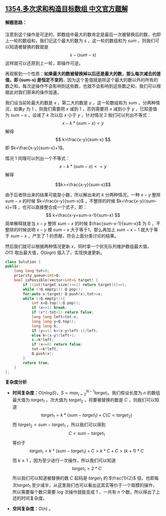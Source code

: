 ## [1354.多次求和构造目标数组 中文官方题解](https://leetcode.cn/problems/construct-target-array-with-multiple-sums/solutions/100000/duo-ci-qiu-he-gou-zao-mu-biao-shu-zu-by-leetcode-s)

#### 解题思路：

注意到这个操作是可逆的，即数组中最大的数肯定是最后一次被替换后的数，也即上一轮的数组和，我们记这个最大的数为 $s$ ，这一轮的数组和为 $sum$ ，则我们可以知道被替换的数就是
$$
s-(sum-s)
$$
这样就可以还原到上一轮，即操作可逆。

再观察到一个性质：**如果最大的数被替换掉以后还是最大的数，那么每次减去的差值，即 (sum-s) 是恒定不变的**，因为这个差值就是除这个最大的数以外的所有的数之和，每次逆操作不会影响到这些数，也就不会影响到这些数之和，我们可以根据此对我们原来的操作加速。

我们设当前轮最大的数是 $x$ ，第二大的数是 $y$ ，这一轮数组和为 $sum$ ，分两种情况，如果$y$ 为 $1$ ，则我们需要把 $x$ 减到 $1$ ，否则需要将 $x$ 减到小于 $y$ ，已知差值为 $sum-x$ ，设减了 $k$ 次以后 $x$ 小于 $y$ ，针对情况 $2$ 我们可以列出不等式：
$$
x-k*(sum-x)<y
$$
解得
$$
k>\frac{x-y}{sum-x}
$$
即 $k=\frac{x-y}{sum-x}+1$。

情况 $1$ 同理可以列出一个不等式：
$$
x-k*(sum-x)<=y
$$
解得

$$k>=\frac{x-y}{sum-x}$$

由于后者除出来的结果可能是小数，所以解出来的 $k$ 分两种情况，一种 $x-y$ 整除 $sum-x$ 的时候 $k=\frac{x-y}{sum-x}$ ，不整除的时候 $k=\frac{x-y}{sum-x}+1$ ，也可以直接整合成一个式子，即：
$$
k=\frac{x-y+sum-x-1}{sum-x}
$$
简单解释就是当 $x-y$ 整除 $sum-x$ 的时候 $\frac{sum-x-1}{sum-x}$ 为 $0$ ，不整除的时候说明 $x-y$ 模 $sum-x$ 大于等于1，那么再加上 $sum-x-1$ 就大于等于 $sum-x$ ，产生了 $1$ 的贡献，符合上面分类讨论的结果。

然后我们就可以根据两种情况更新 $x$，同时拿一个优先队列维护数组最大值， $O(1)$ 取出最大值，$O(logn)$ 插入了，实现快速更新。


```C++ []
class Solution {
public:
    long long tot=0;
    priority_queue<int>Q;
    bool isPossible(vector<int>& target) {
        if ((int)target.size()==1) return target[0]==1;
        while (!Q.empty()) Q.pop();
        for(auto x:target) Q.push(x),tot+=x;
        while (!Q.empty()){
            int x=Q.top();Q.pop();
            if (x==1) break;
            if (x*2-tot<1) return false;
            long long left=tot-x;
            long long y=Q.top();
            long long k;
            if (y==1) k=(x-y+left-1)/left;
            else k=(x-y)/left+1;
            x-=k*left;
            if (x<=0) return false;
            tot-=k*left;
            Q.push(x);
        }
        return true;
    }
};
```

**复杂度分析**

- **时间复杂度：**$O(nlogS)$，$S=max_{i=0}^{N-1}target_i$，我们假设长度为 $n$ 的数组最大值为 $target_1$ ，次大值为 $target_2$ ，将要被替换的数是 $C$ ，则我们可以知道
  $$
  target_1=k*(sum-target_1)+C(C< target_2)
  $$
  而 $target_2<sum-target_1$ ，所以我们可以得到
  $$
  C<sum-target_1
  $$
  等价于
  $$
  target_1=k*(sum-target_1)+C>k*C+C>(k+1)*C
  $$
  而 $k\geq 1$ ，因为至少进行一次操作，所以我们可以知道
  $$
  target_1>2*C
  $$
  所以我们可以知道被替换的数 $C$ 起码是 $target_1$ 的 $\frac{1}{2}$ 倍，也即每次$target_1$ 至少减半，从这里我们也可以看出这其实等价于一个取模的操作，所以需要每个数只需要 $log$ 次操作就能变成 $1$ ，一共有 $n$ 个数，所以得出了上述的时间复杂度。
  
- **空间复杂度：**$O(n)$ 。